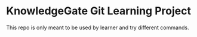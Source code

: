 # KnowledgeGate Git Learning Project
This repo is only meant to be used by learner and try different commands.
